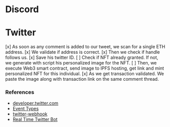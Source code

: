 # Discord

# Twitter

[x] As soon as any comment is added to our tweet, we scan for a single ETH address. 
[x] We validate if address is correct.
[x] Then we check if handle follows us. 
[x] Save his twitter ID. 
[ ] Check if NFT already granted. If not, we generate with script his personalized image for the NFT.
[ ] Then, we execute Web3 smart contract, send image to IPFS hosting, get link and mint personalized NFT for this individual.
[x] As we get transaction validated. We paste the image along with transaction link on the same comment thread. 

### References

* [developer.twitter.com](https://developer.twitter.com/en/docs/tutorials/how-to-build-a-complete-twitter-autoresponder-autohook)
* [Event Types](https://stackoverflow.com/questions/61451068/twitter-account-activity-api-webhook-how-to-determine-which-type-of-event-occu)
* [twitter-webhook](https://hevodata.com/learn/twitter-webhook/#s4)
* [Real Time Twitter Bot](https://towardsdatascience.com/building-a-real-time-twitter-bot-that-replies-with-media-e353fff1c395)